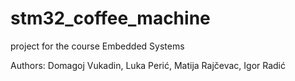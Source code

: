 # stm32_coffee_machine
project for the course Embedded Systems

Authors: Domagoj Vukadin, Luka Perić, Matija Rajčevac, Igor Radić
